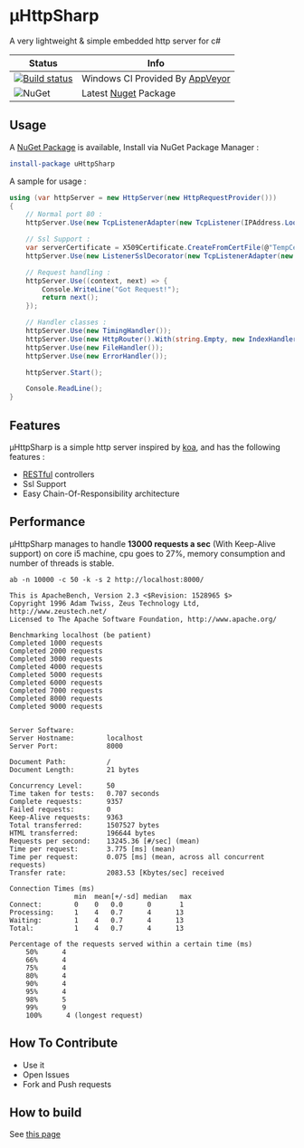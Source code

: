 ﻿# µHttpSharp

A very lightweight & simple embedded http server for c#

Status | Info
------ | --------
[![Build status](https://ci.appveyor.com/api/projects/status/gqwprtv98rcaykqo?svg=true)](https://ci.appveyor.com/project/jcaillon/uhttpsharp) | Windows CI Provided By [AppVeyor][]
![NuGet](https://img.shields.io/nuget/v/Noyacode.uHttpSharp.svg) | Latest [Nuget][] Package

[AppVeyor]:http://www.appveyor.com/
[Nuget]:https://www.nuget.org/packages/Noyacode.uHttpSharp/

## Usage

A [NuGet Package](https://www.nuget.org/packages/Noyacode.uHttpSharp/ "Go to µHttpSharp NuGet Package page")  is available, Install via NuGet Package Manager :

```ps1
install-package uHttpSharp
```

A sample for usage :

```cs
using (var httpServer = new HttpServer(new HttpRequestProvider()))
{
    // Normal port 80 :
    httpServer.Use(new TcpListenerAdapter(new TcpListener(IPAddress.Loopback, 80)));

    // Ssl Support :
    var serverCertificate = X509Certificate.CreateFromCertFile(@"TempCert.cer");
    httpServer.Use(new ListenerSslDecorator(new TcpListenerAdapter(new TcpListener(IPAddress.Loopback, 443)), serverCertificate));

    // Request handling :
    httpServer.Use((context, next) => {
        Console.WriteLine("Got Request!");
        return next();
    });

    // Handler classes :
    httpServer.Use(new TimingHandler());
    httpServer.Use(new HttpRouter().With(string.Empty, new IndexHandler()).With("about", new AboutHandler()));
    httpServer.Use(new FileHandler());
    httpServer.Use(new ErrorHandler());

    httpServer.Start();

    Console.ReadLine();
}
```

## Features

µHttpSharp is a simple http server inspired by [koa](http://koajs.com), and has the following features :

* [RESTful](http://en.wikipedia.org/wiki/Representational_state_transfer) controllers
* Ssl Support
* Easy Chain-Of-Responsibility architecture


## Performance

µHttpSharp manages to handle **13000 requests a sec** (With Keep-Alive support) on core i5 machine, cpu goes to 27%, memory consumption and number of threads is stable.

```text
ab -n 10000 -c 50 -k -s 2 http://localhost:8000/

This is ApacheBench, Version 2.3 <$Revision: 1528965 $>
Copyright 1996 Adam Twiss, Zeus Technology Ltd, http://www.zeustech.net/
Licensed to The Apache Software Foundation, http://www.apache.org/

Benchmarking localhost (be patient)
Completed 1000 requests
Completed 2000 requests
Completed 3000 requests
Completed 4000 requests
Completed 5000 requests
Completed 6000 requests
Completed 7000 requests
Completed 8000 requests
Completed 9000 requests


Server Software:
Server Hostname:        localhost
Server Port:            8000

Document Path:          /
Document Length:        21 bytes

Concurrency Level:      50
Time taken for tests:   0.707 seconds
Complete requests:      9357
Failed requests:        0
Keep-Alive requests:    9363
Total transferred:      1507527 bytes
HTML transferred:       196644 bytes
Requests per second:    13245.36 [#/sec] (mean)
Time per request:       3.775 [ms] (mean)
Time per request:       0.075 [ms] (mean, across all concurrent requests)
Transfer rate:          2083.53 [Kbytes/sec] received

Connection Times (ms)
                min  mean[+/-sd] median   max
Connect:        0    0   0.0      0       1
Processing:     1    4   0.7      4      13
Waiting:        1    4   0.7      4      13
Total:          1    4   0.7      4      13

Percentage of the requests served within a certain time (ms)
    50%      4
    66%      4
    75%      4
    80%      4
    90%      4
    95%      4
    98%      5
    99%      9
    100%      4 (longest request)
```

## How To Contribute

* Use it
* Open Issues
* Fork and Push requests

## How to build

See [this page](.docs/BUILD.md)